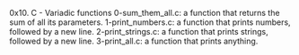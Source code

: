 0x10. C - Variadic functions
0-sum_them_all.c:  a function that returns the sum of all its parameters.
1-print_numbers.c:  a function that prints numbers, followed by a new line.
2-print_strings.c:  a function that prints strings, followed by a new line.
3-print_all.c:  a function that prints anything.
